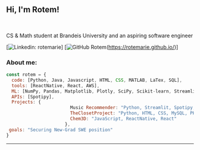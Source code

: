 <h2> Hi, I'm Rotem! </h2>
</br>
<p>CS & Math student at Brandeis University and an aspiring software engineer</br>
</p>

[![Linkedin: rotemarie](https://img.shields.io/badge/-rotemarie-blue?style=flat-square&logo=Linkedin&logoColor=white&link=https://www.linkedin.com/in/rotem-arie-5262601b3/)]
[![GitHub Rotem](https://img.shields.io/github/followers/rotem?label=Portfolio)(https://rotemarie.github.io/)]


### About me:  

```javascript
const rotem = {
  code: [Python, Java, Javascript, HTML, CSS, MATLAB, LaTex, SQL],
  tools: [ReactNative, React, AWS],
  ML: [NumPy, Pandas, Matplotlib, Plotly, SciPy, Scikit-learn, Streamlit],
  APIs: [Spotipy],
  Projects: {
                        Music Recommender: "Python, Streamlit, Spotipy, numpy, Pandas, Plotply, Scikit-learn, Matplotlib"
                        TheClosetProject: "Python, HTML, CSS, MySQL, PHP",
                        Chem3D: "JavaScript, ReactNative, React"
                      },
 goals: "Securing New-Grad SWE position"
}
```

---
